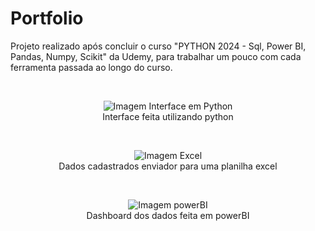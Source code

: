 # Portfolio
Projeto realizado após concluir o curso "PYTHON 2024 - Sql, Power BI, Pandas, Numpy, Scikit" da Udemy, para trabalhar um pouco com cada ferramenta passada ao longo do curso.

<br>
<div align="center">
 <figure>
  <img src="ProjetoFinal/printInterface.png" alt="Imagem Interface em Python">
  <figcaption>Interface feita utilizando python</figcaption>
 </figure>
</div>
<br>
<div align="center">
 <figure>
  <img src="ProjetoFinal/printExcel.png" alt="Imagem Excel"><br>
  <figcaption>Dados cadastrados enviador para uma planilha excel</figcaption>
 </figure>
</div>
<br>
<div align="center">
 <figure>
  <img src="ProjetoFinal/printPowerBI.png" alt="Imagem powerBI">
  <figcaption>Dashboard dos dados feita em powerBI</figcaption>
 </figure>
</div>

